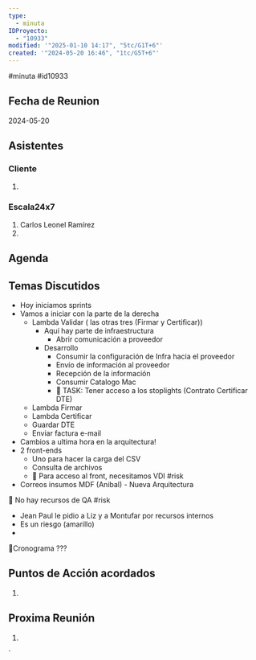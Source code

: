 ```yaml
---
type:
  - minuta
IDProyecto:
  - "10933"
modified: '"2025-01-10 14:17", "5tc/G1T+6"'
created: '"2024-05-20 16:46", "1tc/G5T+6"'
---
```

#minuta 
#id10933 

## Fecha de Reunion
2024-05-20

## Asistentes

### Cliente
1. 
### Escala24x7
1. Carlos Leonel Ramírez
2. 

## Agenda

## Temas Discutidos
- Hoy iniciamos sprints
- Vamos a iniciar con la parte de la derecha
	- Lambda Validar ( las otras tres (Firmar y Certificar))
		- Aquí hay parte de infraestructura
			- Abrir comunicación a proveedor
		- Desarrollo
			- Consumir la configuración de Infra hacia el proveedor
			- Envío de información al proveedor
			- Recepción de la información
			- Consumir Catalogo Mac
			- 🛑 TASK: Tener acceso a los stoplights  (Contrato Certificar DTE)
	- Lambda Firmar
	- Lambda Certificar
	- Guardar DTE
	- Enviar factura e-mail
- Cambios a ultima hora en la arquitectura!
- 2 front-ends
	- Uno para hacer la carga del CSV
	- Consulta de archivos
	- 🚩 Para acceso al front, necesitamos VDI  #risk
- Correos insumos MDF (Anibal) - Nueva Arquitectura


🚩 No hay recursos de QA #risk
- Jean Paul le pidio a Liz y a Montufar por recursos internos
- Es un riesgo (amarillo)
- 

🚩Cronograma ???

## Puntos de Acción acordados
1. 

## Proxima Reunión
1.  

`